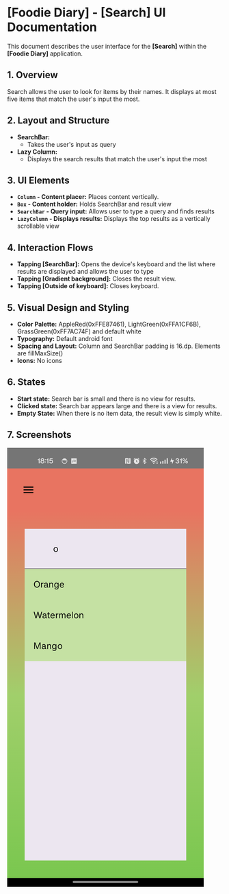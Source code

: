 # [Foodie Diary] - [Search] UI Documentation

This document describes the user interface for the **[Search]** within the **[Foodie Diary]** application.

## 1. Overview

Search allows the user to look for items by their names. It displays at most five items that match the user's input the most.

## 2. Layout and Structure

*   **SearchBar:**
    * Takes the user's input as query 
*   **Lazy Column:**
    *   Displays the search results that match the user's input the most

## 3. UI Elements

*   **`Column` - Content placer:** Places content vertically.
*   **`Box` - Content holder:** Holds SearchBar and result view
*   **`SearchBar` - Query input:** Allows user to type a query and finds results
*   **`LazyColumn` - Displays results:** Displays the top results as a vertically scrollable view

## 4. Interaction Flows

*   **Tapping [SearchBar]:** Opens the device's keyboard and the list where results are displayed and allows the user to type
*   **Tapping [Gradient background]:** Closes the result view.
*   **Tapping [Outside of keyboard]:** Closes keyboard.

## 5. Visual Design and Styling

*   **Color Palette:** AppleRed(0xFFE87461), LightGreen(0xFFA1CF6B), GrassGreen(0xFF7AC74F) and default white
*   **Typography:** Default android font
*   **Spacing and Layout:** Column and SearchBar padding is 16.dp. Elements are fillMaxSize()
*   **Icons:** No icons

## 6. States

*   **Start state:** Search bar is small and there is no view for results.
*   **Clicked state:** Search bar appears large and there is a view for results.
*   **Empty State:** When there is no item data, the result view is simply white.

## 7. Screenshots

![searchView](/docs/images/search.png)
